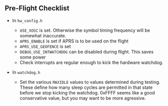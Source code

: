 ## Pre-Flight Checklist ##

- In `hw_config.h`
  - `USE_XOSC` is set. Otherwise the symbol timing frequency will be
    somewhat inaccurate.
  - `APRS_ENABLE` is set if APRS is to be used on the flight
  - `APRS_USE_GEOFENCE` is set
  - `DEBUG_USE_INTWATCHDOG` can be disabled during flight. This saves some power
  - Check interrupts are regular enough to kick the hardware
    watchdog.

- In `watchdog.h`
  - Set the various `MAXIDLE` values to values determined during
    testing. These define how many sleep cycles are permitted in that
    state before we stop kicking the watchdog. 0xFFFF seems like a
    good conservative value, but you may want to be more agressive.
